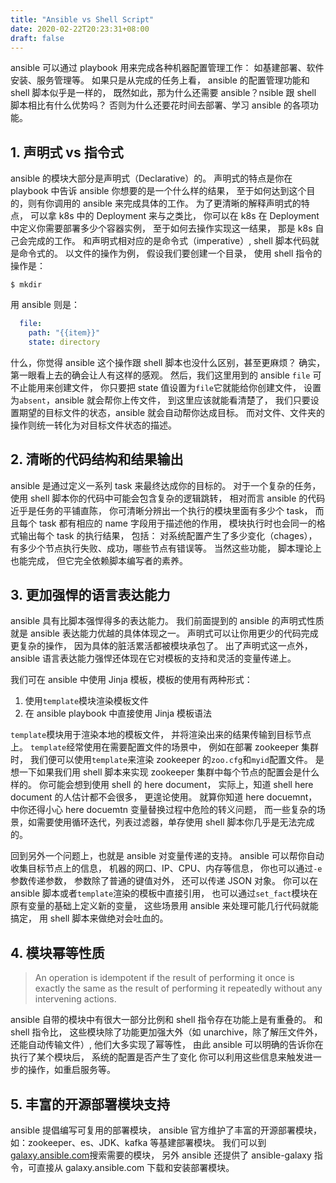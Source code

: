 ```yaml
---
title: "Ansible vs Shell Script"
date: 2020-02-22T20:23:31+08:00
draft: false
---
```


ansible 可以通过 playbook 用来完成各种机器配置管理工作：
如基建部署、软件安装、服务管理等。
如果只是从完成的任务上看，
ansible 的配置管理功能和 shell 脚本似乎是一样的，
既然如此，那为什么还需要 ansible？nsible 跟 shell 脚本相比有什么优势吗？
否则为什么还要花时间去部署、学习 ansible 的各项功能。

## 1. 声明式 vs 指令式

ansible 的模块大部分是声明式（Declarative）的。
声明式的特点是你在 playbook 中告诉 ansible 你想要的是一个什么样的结果，
至于如何达到这个目的，则有你调用的 ansible 来完成具体的工作。
为了更清晰的解释声明式的特点，
可以拿 k8s 中的 Deployment 来与之类比，
你可以在 k8s 在 Deployment 中定义你需要部署多少个容器实例，
至于如何去操作实现这一结果，
那是 k8s 自己会完成的工作。
和声明式相对应的是命令式（imperative）,
shell 脚本代码就是命令式的。
以文件的操作为例，
假设我们要创建一个目录，
使用 shell 指令的操作是：

```shell
$ mkdir
```

用 ansible 则是：

```yaml
  file:
    path: "{{item}}"
    state: directory
```

什么，你觉得 ansible 这个操作跟 shell 脚本也没什么区别，甚至更麻烦？
确实，第一眼看上去的确会让人有这样的感观。
然后，我们这里用到的 ansible `file` 可不止能用来创建文件，
你只要把 state 值设置为`file`它就能给你创建文件，
设置为`absent`，ansible 就会帮你上传文件，
到这里应该就能看清楚了，
我们只要设置期望的目标文件的状态，ansible 就会自动帮你达成目标。
而对文件、文件夹的操作则统一转化为对目标文件状态的描述。

## 2. 清晰的代码结构和结果输出

ansible 是通过定义一系列 task 来最终达成你的目标的。
对于一个复杂的任务，
使用 shell 脚本你的代码中可能会包含复杂的逻辑跳转，
相对而言 ansible 的代码近乎是任务的平铺直陈，
你可清晰分辨出一个执行的模块里面有多少个 task，
而且每个 task 都有相应的 name 字段用于描述他的作用，
模块执行时也会同一的格式输出每个 task 的执行结果， 包括：
对系统配置产生了多少变化（chages），有多少个节点执行失败、成功，哪些节点有错误等。
当然这些功能，
脚本理论上也能完成，
但它完全依赖脚本编写者的素养。

## 3. 更加强悍的语言表达能力

ansible 具有比脚本强悍得多的表达能力。
我们前面提到的 ansible 的声明式性质就是 ansible 表达能力优越的具体体现之一。
声明式可以让你用更少的代码完成更复杂的操作，
因为具体的脏活累活都被模块承包了。
出了声明式这一点外，ansible 语言表达能力强悍还体现在它对模板的支持和灵活的变量传递上。

我们可在 ansible 中使用 Jinja 模板，模板的使用有两种形式：

1. 使用`template`模块渲染模板文件
2. 在 ansible playbook 中直接使用 Jinja 模板语法

`template`模块用于渲染本地的模板文件，
并将渲染出来的结果传输到目标节点上。
`template`经常使用在需要配置文件的场景中，
例如在部署 zookeeper 集群时，
我们便可以使用`template`来渲染 zookeeper 的`zoo.cfg`和`myid`配置文件。
是想一下如果我们用 shell 脚本来实现 zookeeper 集群中每个节点的配置会是什么样的。
你可能会想到使用 shell 的 here document，
实际上，知道 shell here document 的人估计都不会很多，
更遑论使用。
就算你知道 here docuemnt，中你还得小心 here docuemtn 变量替换过程中危险的转义问题，
而一些复杂的场景，如需要使用循环迭代，列表过滤器，单存使用 shell 脚本你几乎是无法完成的。

回到另外一个问题上，也就是 ansible 对变量传递的支持。
ansible 可以帮你自动收集目标节点上的信息，
机器的网口、IP、CPU、内存等信息，
你也可以通过`-e`参数传递参数，
参数除了普通的键值对外，
还可以传递 JSON 对象。
你可以在 ansible 脚本或者`template`渲染的模板中直接引用，
也可以通过`set_fact`模块在原有变量的基础上定义新的变量，
这些场景用 ansible 来处理可能几行代码就能搞定，
用 shell 脚本来做绝对会吐血的。

## 4. 模块幂等性质

> An operation is idempotent if the result of performing it once is exactly the same as the result of performing it repeatedly without any intervening actions.

ansible 自带的模块中有很大一部分比例和 shell 指令存在功能上是有重叠的。
和 shell 指令比，
这些模块除了功能更加强大外（如 unarchive，除了解压文件外，还能自动传输文件）,
他们大多实现了幂等性，
由此 ansible 可以明确的告诉你在执行了某个模块后，
系统的配置是否产生了变化
你可以利用这些信息来触发进一步的操作，如重启服务等。

## 5. 丰富的开源部署模块支持

ansible 提倡编写可复用的部署模块，
ansible 官方维护了丰富的开源部署模块， 
如：zookeeper、es、JDK、kafka 等基建部署模块。
我们可以到[galaxy.ansible.com](https://galaxy.ansible.com/)搜索需要的模块，
另外 ansible 还提供了 ansible-galaxy 指令，可直接从 galaxy.ansible.com 下载和安装部署模块。

